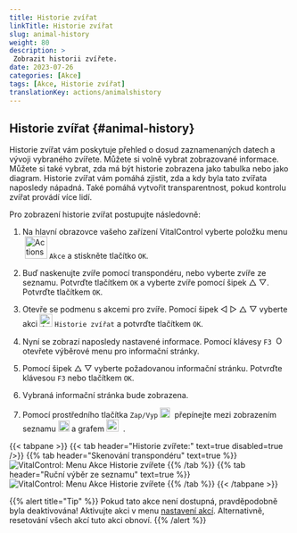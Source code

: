 ```yaml
---
title: Historie zvířat
linkTitle: Historie zvířat
slug: animal-history
weight: 80
description: >
 Zobrazit historii zvířete.
date: 2023-07-26
categories: [Akce]
tags: [Akce, Historie zvířat]
translationKey: actions/animalshistory
---
```

 
## Historie zvířat {#animal-history}

Historie zvířat vám poskytuje přehled o dosud zaznamenaných datech a vývoji vybraného zvířete. Můžete si volně vybrat zobrazované informace. Můžete si také vybrat, zda má být historie zobrazena jako tabulka nebo jako diagram. Historie zvířat vám pomáhá zjistit, zda a kdy byla tato zvířata naposledy nápadná. Také pomáhá vytvořit transparentnost, pokud kontrolu zvířat provádí více lidí.

Pro zobrazení historie zvířat postupujte následovně:

1. Na hlavní obrazovce vašeho zařízení VitalControl vyberte položku menu &nbsp;<img src="/icons/actions.svg" width="40" align="bottom" alt="Actions" />  `Akce` a stiskněte tlačítko `OK`.

2. Buď naskenujte zvíře pomocí transpondéru, nebo vyberte zvíře ze seznamu. Potvrďte tlačítkem `OK` a vyberte zvíře pomocí šipek △ ▽. Potvrďte tlačítkem `OK`.

3. Otevře se podmenu s akcemi pro zvíře. Pomocí šipek ◁ ▷ △ ▽ vyberte akci <img src="/icons/actions/history.svg" width="23" align="bottom" alt="Animal history" /> `Historie zvířat` a potvrďte tlačítkem `OK`.

4. Nyní se zobrazí naposledy nastavené informace. Pomocí klávesy `F3` &nbsp;<img src="/icons/footer/open-popup.svg" width="15" align="bottom" alt="Open popup" /> otevřete výběrové menu pro informační stránky.

5. Pomocí šipek △ ▽ vyberte požadovanou informační stránku. Potvrďte klávesou `F3` nebo tlačítkem `OK`.

6. Vybraná informační stránka bude zobrazena.

7. Pomocí prostředního tlačítka `Zap/Vyp` <img src="/icons/footer/on-off.svg" width="18" align="bottom" alt="On/Off button" />&nbsp; přepínejte mezi zobrazením seznamu <img src="/icons/footer/list.svg" width="20" align="bottom" alt="Liste display" /> a grafem <img src="/icons/footer/chart.svg" width="22" align="bottom" alt="Chart display" />&nbsp; .

{{< tabpane >}}
{{< tab header="Historie zvířete:" text=true disabled=true />}}
{{% tab header="Skenování transpondéru" text=true %}}
![VitalControl: Menu Akce Historie zvířete](../images/animalhistory-scan.png "Historie zvířete")
{{% /tab %}}
{{% tab header="Ruční výběr ze seznamu" text=true %}}
![VitalControl: Menu Akce Historie zvířete](../images/animalhistory.png "Historie zvířete")
{{% /tab %}}
{{< /tabpane >}}

{{% alert title="Tip" %}}
Pokud tato akce není dostupná, pravděpodobně byla deaktivována! Aktivujte akci v menu [nastavení akcí](../settings/). Alternativně, resetování všech akcí tuto akci obnoví.
{{% /alert %}}
